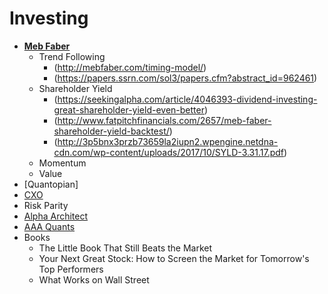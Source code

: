 # Investing

* **[Meb Faber][MB]**
  + Trend Following
    - (<http://mebfaber.com/timing-model/>)
    - (<https://papers.ssrn.com/sol3/papers.cfm?abstract_id=962461>)
  + Shareholder Yield 
    - (<https://seekingalpha.com/article/4046393-dividend-investing-great-shareholder-yield-even-better>)
    - (<http://www.fatpitchfinancials.com/2657/meb-faber-shareholder-yield-backtest/>)
    - (<http://3p5bnx3przb73659la2iupn2.wpengine.netdna-cdn.com/wp-content/uploads/2017/10/SYLD-3.31.17.pdf>)
  + Momentum
  + Value
* [Quantopian]
* [CXO][CXO]
* Risk Parity
* [Alpha Architect][AA]
* [AAA Quants][AAA]
* Books
  + The Little Book That Still Beats the Market
  + Your Next Great Stock: How to Screen the Market for Tomorrow's Top Performers
  + What Works on Wall Street

[MB]: http://mebfaber.com/
[CXO]: https://www.cxoadvisory.com/start/
[MB1]: http://mebfaber.com/timing-model/
[AA]: https://alphaarchitect.com/alpha-architect-white-papers/
[AAA]: http://aaaquants.com

